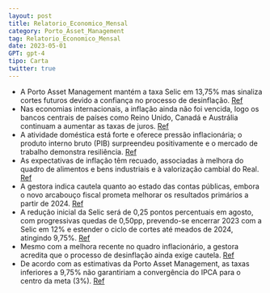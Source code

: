 ```yaml
---
layout: post
title: Relatorio_Economico_Mensal
category: Porto_Asset_Management
tag: Relatorio_Economico_Mensal
date: 2023-05-01
GPT: gpt-4
tipo: Carta
twitter: true
---
```


- A Porto Asset Management mantém a taxa Selic em 13,75% mas sinaliza cortes futuros devido a confiança no processo de desinflação.
<a href="#" onclick="search_on_pdf('Relatório Econômico MensalQuando, quanto e como?Porto Asset ManagementJulho - 2023Relatório Econ')">Ref</a>
- Nas economias internacionais, a inflação ainda não foi vencida, logo os bancos centrais de países como Reino Unido, Canadá e Austrália continuam a aumentar as taxas de juros. 
<a href="#" onclick="search_on_pdf('para trás em muitos desses países, de outro, os núcleos da inflação persistem empatamares elevados,')">Ref</a>
- A atividade doméstica está forte e oferece pressão inflacionária; o produto interno bruto (PIB) surpreendeu positivamente e o mercado de trabalho demonstra resiliência.
<a href="#" onclick="search_on_pdf('para trás em muitos desses países, de outro, os núcleos da inflação persistem empatamares elevados,')">Ref</a>
- As expectativas de inflação têm recuado, associadas à melhora do quadro de alimentos e bens industriais e à valorização cambial do Real.
<a href="#" onclick="search_on_pdf('restauração gradual de um equilíbrio entre oferta e demanda desses bens nomercado internacional e (')">Ref</a>
- A gestora indica cautela quanto ao estado das contas públicas, embora o novo arcabouço fiscal prometa melhorar os resultados primários a partir de 2024.
<a href="#" onclick="search_on_pdf('evolução das contas públicas no médio prazo. O chamado novo arcabouço fiscal, emfase final de trami')">Ref</a>
- A redução inicial da Selic será de 0,25 pontos percentuais em agosto, com progressivas quedas de 0,50pp, prevendo-se encerrar 2023 com a Selic em 12% e estender o ciclo de cortes até meados de 2024, atingindo 9,75%.
<a href="#" onclick="search_on_pdf('sequência de uma redução inicial de 0,25 ponto percentual (pp) em agosto, o passodas quedas seguint')">Ref</a>
- Mesmo com a melhora recente no quadro inflacionário, a gestora acredita que o processo de desinflação ainda exige cautela. 
<a href="#" onclick="search_on_pdf('Na fase atual do ciclo, ainda enfrentamos pressões inflacionárias no setor deserviços, mas a desinf')">Ref</a>
- De acordo com as estimativas da Porto Asset Management, as taxas inferiores a 9,75% não garantiriam a convergência do IPCA para o centro da meta (3%).
<a href="#" onclick="search_on_pdf('deverão limitar o espaço de queda adicional da taxa básica de juros na busca daconvergência do IPCA')">Ref</a>

